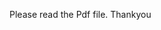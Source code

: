 Please read the Pdf file. Thankyou


<!-- [linkedin_dpnew1cp](https://github.com/user-attachments/assets/4ccd6964-42ed-404c-9a45-08ae572a2fe9) -->
